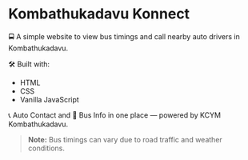 # Kombathukadavu Konnect

🚍 A simple website to view bus timings and call nearby auto drivers in Kombathukadavu.

🛠️ Built with:  
- HTML  
- CSS  
- Vanilla JavaScript  

📞 Auto Contact and 🚌 Bus Info in one place — powered by KCYM Kombathukadavu.

> **Note:** Bus timings can vary due to road traffic and weather conditions.
